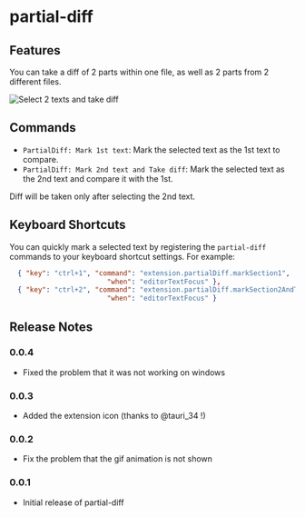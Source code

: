 # partial-diff

## Features

You can take a diff of 2 parts within one file, as well as 2 parts from 2 different files.

![Select 2 texts and take diff](https://raw.githubusercontent.com/ryu1kn/vscode-partial-diff/master/images/select-2-texts-and-take-diff.gif)

## Commands

* `PartialDiff: Mark 1st text`: Mark the selected text as the 1st text to compare.
* `PartialDiff: Mark 2nd text and Take diff`: Mark the selected text as the 2nd text and compare it with the 1st.

Diff will be taken only after selecting the 2nd text.

## Keyboard Shortcuts

You can quickly mark a selected text by registering the `partial-diff` commands to your keyboard shortcut settings. For example:

```json
  { "key": "ctrl+1", "command": "extension.partialDiff.markSection1",
                        "when": "editorTextFocus" },
  { "key": "ctrl+2", "command": "extension.partialDiff.markSection2AndTakeDiff",
                        "when": "editorTextFocus" }
```

## Release Notes

### 0.0.4

* Fixed the problem that it was not working on windows

### 0.0.3

* Added the extension icon (thanks to @tauri_34 !)

### 0.0.2

* Fix the problem that the gif animation is not shown

### 0.0.1

* Initial release of partial-diff
